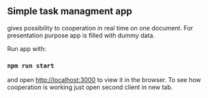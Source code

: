 ## Simple task managment app

gives possibility to cooperation in real time on one document.
For presentation purpose app is filled with dummy data.



Run app with:
### `npm run start`
and open [http://localhost:3000](http://localhost:3000) to view it in the browser. To see how cooperation is working just open second client in new tab.



